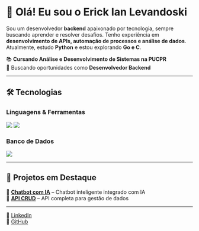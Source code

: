 # 👋 Olá! Eu sou o Erick Ian Levandoski  

Sou um desenvolvedor **backend** apaixonado por tecnologia, sempre buscando aprender e resolver desafios. Tenho experiência em **desenvolvimento de APIs, automação de processos e análise de dados**. Atualmente, estudo **Python** e estou explorando **Go e C**.  

📚 **Cursando Análise e Desenvolvimento de Sistemas na PUCPR**  
🚀 Buscando oportunidades como **Desenvolvedor Backend**  

---

## 🛠️ Tecnologias  
### **Linguagens & Ferramentas**  
<img src="https://skillicons.dev/icons?i=python,go,vscode,git,github" />  
<img src="https://skillicons.dev/icons?i=aws,flask,postman,selenium,ubuntu" />  

### **Banco de Dados**  
<img src="https://skillicons.dev/icons?i=mysql" />  

---

## 📌 Projetos em Destaque  
🔹 [**Chatbot com IA**](https://github.com/Erick-IL/seu-projeto) – Chatbot inteligente integrado com IA  
🔹 [**API CRUD**](https://github.com/Erick-IL/seu-projeto) – API completa para gestão de dados  

---
📎 [LinkedIn](https://www.linkedin.com/in/erick-il/)  
📂 [GitHub](https://github.com/Erick-IL)  
